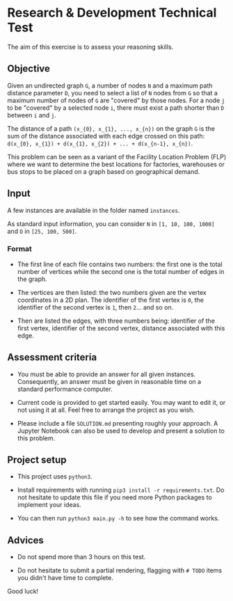 # Research & Development Technical Test

The aim of this exercise is to assess your reasoning skills.

## Objective

Given an undirected graph `G`, a number of nodes `N` and a maximum path distance parameter `D`, you need to select a
list of `N` nodes  from `G` so that a maximum number of nodes of `G` are "covered" by those nodes. For a node `j` to be
"covered" by a selected node `i`, there must exist a path shorter than `D` between `i` and `j`.

The distance of a path `(x_{0}, x_{1}, ..., x_{n})` on the graph `G` is the sum of the distance associated with each
edge crossed on this path: `d(x_{0}, x_{1}) + d(x_{1}, x_{2}) + ... + d(x_{n-1}, x_{n})`.

This problem can be seen as a variant of the Facility Location Problem (FLP) where we want to determine the best
locations for factories, warehouses or bus stops to be placed on a graph based on geographical demand.

## Input

A few instances are available in the folder named `instances`.

As standard input information, you can consider `N` in `[1, 10, 100, 1000]` and `D` in `[25, 100, 500]`.

### Format

- The first line of each file contains two numbers: the first one is the total number of vertices while the second one
  is the total number of edges in the graph.

- The vertices are then listed: the two numbers given are the vertex coordinates in a 2D plan. The identifier of the
  first vertex is `0`, the identifier of the second vertex is `1`, then `2`... and so on.

- Then are listed the edges, with three numbers being: identifier of the first vertex, identifier of the second vertex, 
  distance associated with this edge.

## Assessment criteria

- You must be able to provide an answer for all given instances. Consequently, an answer must be given in reasonable 
  time on a standard performance computer.

- Current code is provided to get started easily. You may want to edit it, or not using it at all. Feel free to arrange 
  the project as you wish.

- Please include a file `SOLUTION.md` presenting roughly your approach. A Jupyter Notebook can also be used to develop
  and present a solution to this problem.

## Project setup

- This project uses `python3`.

- Install requirements with running `pip3 install -r requirements.txt`. Do not hesitate to update this file if you need
  more Python packages to implement your ideas.

- You can then run `python3 main.py -h` to see how the command works.

## Advices

- Do not spend more than 3 hours on this test.

- Do not hesitate to submit a partial rendering, flagging with `# TODO` items you didn't have time to complete.


Good luck!
